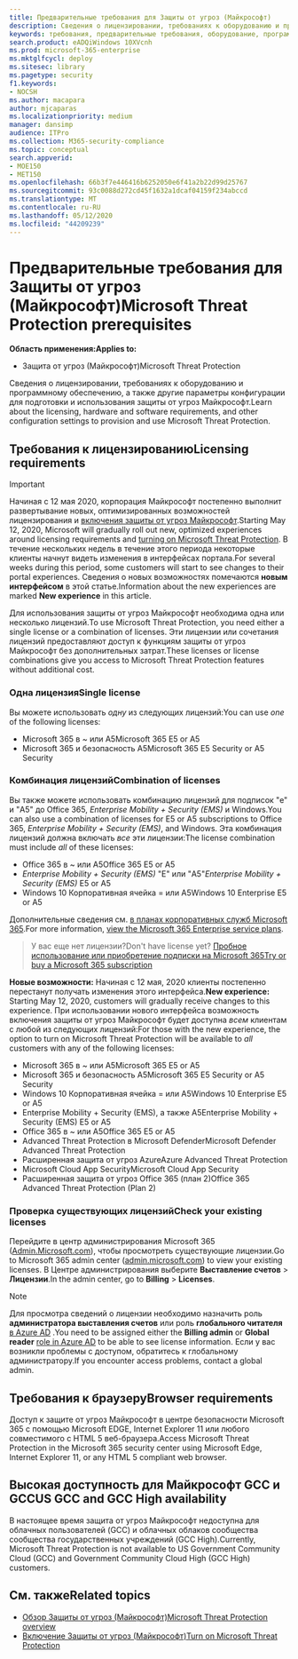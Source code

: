 ```yaml
---
title: Предварительные требования для Защиты от угроз (Майкрософт)
description: Сведения о лицензировании, требованиях к оборудованию и программному обеспечению, а также других параметрах конфигурации Защиты от угроз (Майкрософт)
keywords: требования, предварительные требования, оборудование, программное обеспечение, браузер, MTP, M365, лицензия,, A5, A5, EMS, покупка
search.product: eADQiWindows 10XVcnh
ms.prod: microsoft-365-enterprise
ms.mktglfcycl: deploy
ms.sitesec: library
ms.pagetype: security
f1.keywords:
- NOCSH
ms.author: macapara
author: mjcaparas
ms.localizationpriority: medium
manager: dansimp
audience: ITPro
ms.collection: M365-security-compliance
ms.topic: conceptual
search.appverid:
- MOE150
- MET150
ms.openlocfilehash: 66b3f7e446416b6252050e6f41a2b22d99d25767
ms.sourcegitcommit: 93c0088d272cd45f1632a1dcaf04159f234abccd
ms.translationtype: MT
ms.contentlocale: ru-RU
ms.lasthandoff: 05/12/2020
ms.locfileid: "44209239"
---
```

# <a name="microsoft-threat-protection-prerequisites"></a><span data-ttu-id="ad343-104">Предварительные требования для Защиты от угроз (Майкрософт)</span><span class="sxs-lookup"><span data-stu-id="ad343-104">Microsoft Threat Protection prerequisites</span></span>

<span data-ttu-id="ad343-105">**Область применения:**</span><span class="sxs-lookup"><span data-stu-id="ad343-105">**Applies to:**</span></span>
- <span data-ttu-id="ad343-106">Защита от угроз (Майкрософт)</span><span class="sxs-lookup"><span data-stu-id="ad343-106">Microsoft Threat Protection</span></span>

<span data-ttu-id="ad343-107">Сведения о лицензировании, требованиях к оборудованию и программному обеспечению, а также другие параметры конфигурации для подготовки и использования защиты от угроз Майкрософт.</span><span class="sxs-lookup"><span data-stu-id="ad343-107">Learn about the licensing, hardware and software requirements, and other configuration settings to provision and use Microsoft Threat Protection.</span></span>

## <a name="licensing-requirements"></a><span data-ttu-id="ad343-108">Требования к лицензированию</span><span class="sxs-lookup"><span data-stu-id="ad343-108">Licensing requirements</span></span>

>[!IMPORTANT]
><span data-ttu-id="ad343-109">Начиная с 12 мая 2020, корпорация Майкрософт постепенно выполнит развертывание новых, оптимизированных возможностей лицензирования и [включения защиты от угроз Майкрософт](mtp-enable.md).</span><span class="sxs-lookup"><span data-stu-id="ad343-109">Starting May 12, 2020, Microsoft will gradually roll out new, optimized experiences around licensing requirements and [turning on Microsoft Threat Protection](mtp-enable.md).</span></span> <span data-ttu-id="ad343-110">В течение нескольких недель в течение этого периода некоторые клиенты начнут видеть изменения в интерфейсах портала.</span><span class="sxs-lookup"><span data-stu-id="ad343-110">For several weeks during this period, some customers will start to see changes to their portal experiences.</span></span> <span data-ttu-id="ad343-111">Сведения о новых возможностях помечаются **новым интерфейсом** в этой статье.</span><span class="sxs-lookup"><span data-stu-id="ad343-111">Information about the new experiences are marked **New experience** in this article.</span></span>

<span data-ttu-id="ad343-112">Для использования защиты от угроз Майкрософт необходима одна или несколько лицензий.</span><span class="sxs-lookup"><span data-stu-id="ad343-112">To use Microsoft Threat Protection, you need either a single license or a combination of licenses.</span></span> <span data-ttu-id="ad343-113">Эти лицензии или сочетания лицензий предоставляют доступ к функциям защиты от угроз Майкрософт без дополнительных затрат.</span><span class="sxs-lookup"><span data-stu-id="ad343-113">These licenses or license combinations give you access to Microsoft Threat Protection features without additional cost.</span></span>

### <a name="single-license"></a><span data-ttu-id="ad343-114">Одна лицензия</span><span class="sxs-lookup"><span data-stu-id="ad343-114">Single license</span></span>
<span data-ttu-id="ad343-115">Вы можете использовать *одну* из следующих лицензий:</span><span class="sxs-lookup"><span data-stu-id="ad343-115">You can use *one* of the following licenses:</span></span>

- <span data-ttu-id="ad343-116">Microsoft 365 в ~ или A5</span><span class="sxs-lookup"><span data-stu-id="ad343-116">Microsoft 365 E5 or A5</span></span>
- <span data-ttu-id="ad343-117">Microsoft 365 и безопасность A5</span><span class="sxs-lookup"><span data-stu-id="ad343-117">Microsoft 365 E5 Security or A5 Security</span></span>

### <a name="combination-of-licenses"></a><span data-ttu-id="ad343-118">Комбинация лицензий</span><span class="sxs-lookup"><span data-stu-id="ad343-118">Combination of licenses</span></span>
<span data-ttu-id="ad343-119">Вы также можете использовать комбинацию лицензий для подписок "е" и "A5" до Office 365, *Enterprise Mobility + Security (EMS)* и Windows.</span><span class="sxs-lookup"><span data-stu-id="ad343-119">You can also use a combination of licenses for E5 or A5 subscriptions to Office 365, *Enterprise Mobility + Security (EMS)*, and Windows.</span></span> <span data-ttu-id="ad343-120">Эта комбинация лицензий должна включать *все* эти лицензии:</span><span class="sxs-lookup"><span data-stu-id="ad343-120">The license combination must include *all* of these licenses:</span></span>

- <span data-ttu-id="ad343-121">Office 365 в ~ или A5</span><span class="sxs-lookup"><span data-stu-id="ad343-121">Office 365 E5 or A5</span></span>
- <span data-ttu-id="ad343-122">*Enterprise Mobility + Security (EMS)* "Е" или "A5"</span><span class="sxs-lookup"><span data-stu-id="ad343-122">*Enterprise Mobility + Security (EMS)* E5 or A5</span></span>
- <span data-ttu-id="ad343-123">Windows 10 Корпоративная ячейка = или A5</span><span class="sxs-lookup"><span data-stu-id="ad343-123">Windows 10 Enterprise E5 or A5</span></span>

<span data-ttu-id="ad343-124">Дополнительные сведения см. [в планах корпоративных служб Microsoft 365](https://www.microsoft.com/licensing/product-licensing/microsoft-365-enterprise).</span><span class="sxs-lookup"><span data-stu-id="ad343-124">For more information, [view the Microsoft 365 Enterprise service plans](https://www.microsoft.com/licensing/product-licensing/microsoft-365-enterprise).</span></span>

> <span data-ttu-id="ad343-125">У вас еще нет лицензии?</span><span class="sxs-lookup"><span data-stu-id="ad343-125">Don't have license yet?</span></span> [<span data-ttu-id="ad343-126">Пробное использование или приобретение подписки на Microsoft 365</span><span class="sxs-lookup"><span data-stu-id="ad343-126">Try or buy a Microsoft 365 subscription</span></span>](https://docs.microsoft.com/microsoft-365/commerce/try-or-buy-microsoft-365?view=o365-worldwide)


<span data-ttu-id="ad343-127">**Новые возможности:** Начиная с 12 мая, 2020 клиенты постепенно перестанут получать изменения этого интерфейса.</span><span class="sxs-lookup"><span data-stu-id="ad343-127">**New experience:** Starting May 12, 2020, customers will gradually receive changes to this experience.</span></span> <span data-ttu-id="ad343-128">При использовании нового интерфейса возможность включения защиты от угроз Майкрософт будет доступна *всем* клиентам с любой из следующих лицензий:</span><span class="sxs-lookup"><span data-stu-id="ad343-128">For those with the new experience, the option to turn on Microsoft Threat Protection will be available to *all* customers with any of the following licenses:</span></span>

- <span data-ttu-id="ad343-129">Microsoft 365 в ~ или A5</span><span class="sxs-lookup"><span data-stu-id="ad343-129">Microsoft 365 E5 or A5</span></span>
- <span data-ttu-id="ad343-130">Microsoft 365 и безопасность A5</span><span class="sxs-lookup"><span data-stu-id="ad343-130">Microsoft 365 E5 Security or A5 Security</span></span>
- <span data-ttu-id="ad343-131">Windows 10 Корпоративная ячейка = или A5</span><span class="sxs-lookup"><span data-stu-id="ad343-131">Windows 10 Enterprise E5 or A5</span></span>
- <span data-ttu-id="ad343-132">Enterprise Mobility + Security (EMS), а также A5</span><span class="sxs-lookup"><span data-stu-id="ad343-132">Enterprise Mobility + Security (EMS) E5 or A5</span></span> 
- <span data-ttu-id="ad343-133">Office 365 в ~ или A5</span><span class="sxs-lookup"><span data-stu-id="ad343-133">Office 365 E5 or A5</span></span>
- <span data-ttu-id="ad343-134">Advanced Threat Protection в Microsoft Defender</span><span class="sxs-lookup"><span data-stu-id="ad343-134">Microsoft Defender Advanced Threat Protection</span></span> 
- <span data-ttu-id="ad343-135">Расширенная защита от угроз Azure</span><span class="sxs-lookup"><span data-stu-id="ad343-135">Azure Advanced Threat Protection</span></span> 
- <span data-ttu-id="ad343-136">Microsoft Cloud App Security</span><span class="sxs-lookup"><span data-stu-id="ad343-136">Microsoft Cloud App Security</span></span> 
- <span data-ttu-id="ad343-137">Расширенная защита от угроз Office 365 (план 2)</span><span class="sxs-lookup"><span data-stu-id="ad343-137">Office 365 Advanced Threat Protection (Plan 2)</span></span> 

### <a name="check-your-existing--licenses"></a><span data-ttu-id="ad343-138">Проверка существующих лицензий</span><span class="sxs-lookup"><span data-stu-id="ad343-138">Check your existing  licenses</span></span>
<span data-ttu-id="ad343-139">Перейдите в центр администрирования Microsoft 365 ([Admin.Microsoft.com](https://admin.microsoft.com/)), чтобы просмотреть существующие лицензии.</span><span class="sxs-lookup"><span data-stu-id="ad343-139">Go to Microsoft 365 admin center ([admin.microsoft.com](https://admin.microsoft.com/)) to view your existing licenses.</span></span> <span data-ttu-id="ad343-140">В Центре администрирования выберите **Выставление счетов** > **Лицензии**.</span><span class="sxs-lookup"><span data-stu-id="ad343-140">In the admin center, go to **Billing** > **Licenses**.</span></span>

>[!NOTE]
> <span data-ttu-id="ad343-141">Для просмотра сведений о лицензии необходимо назначить роль **администратора выставления счетов** или роль **глобального читателя** [в Azure AD](https://docs.microsoft.com/azure/active-directory/users-groups-roles/directory-assign-admin-roles#available-roles) .</span><span class="sxs-lookup"><span data-stu-id="ad343-141">You need to be assigned either the **Billing admin** or **Global reader** [role in Azure AD](https://docs.microsoft.com/azure/active-directory/users-groups-roles/directory-assign-admin-roles#available-roles) to be able to see license information.</span></span> <span data-ttu-id="ad343-142">Если у вас возникли проблемы с доступом, обратитесь к глобальному администратору.</span><span class="sxs-lookup"><span data-stu-id="ad343-142">If you encounter access problems, contact a global admin.</span></span>

## <a name="browser-requirements"></a><span data-ttu-id="ad343-143">Требования к браузеру</span><span class="sxs-lookup"><span data-stu-id="ad343-143">Browser requirements</span></span>
<span data-ttu-id="ad343-144">Доступ к защите от угроз Майкрософт в центре безопасности Microsoft 365 с помощью Microsoft EDGE, Internet Explorer 11 или любого совместимого с HTML 5 веб-браузера.</span><span class="sxs-lookup"><span data-stu-id="ad343-144">Access Microsoft Threat Protection in the Microsoft 365 security center using Microsoft Edge, Internet Explorer 11, or any HTML 5 compliant web browser.</span></span>

## <a name="us-gcc-and-gcc-high-availability"></a><span data-ttu-id="ad343-145">Высокая доступность для Майкрософт GCC и GCC</span><span class="sxs-lookup"><span data-stu-id="ad343-145">US GCC and GCC High availability</span></span>
<span data-ttu-id="ad343-146">В настоящее время защита от угроз Майкрософт недоступна для облачных пользователей (GCC) и облачных облаков сообщества сообщества государственных учреждений (GCC High).</span><span class="sxs-lookup"><span data-stu-id="ad343-146">Currently, Microsoft Threat Protection is not available to US Government Community Cloud (GCC) and Government Community Cloud High (GCC High) customers.</span></span> 

## <a name="related-topics"></a><span data-ttu-id="ad343-147">См. также</span><span class="sxs-lookup"><span data-stu-id="ad343-147">Related topics</span></span>
- [<span data-ttu-id="ad343-148">Обзор Защиты от угроз (Майкрософт)</span><span class="sxs-lookup"><span data-stu-id="ad343-148">Microsoft Threat Protection overview</span></span>](microsoft-threat-protection.md)
- [<span data-ttu-id="ad343-149">Включение Защиты от угроз (Майкрософт)</span><span class="sxs-lookup"><span data-stu-id="ad343-149">Turn on Microsoft Threat Protection</span></span>](mtp-enable.md)
